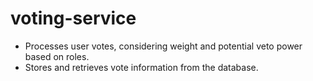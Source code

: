 # voting-service
* Processes user votes, considering weight and potential veto power based on roles.
* Stores and retrieves vote information from the database.
